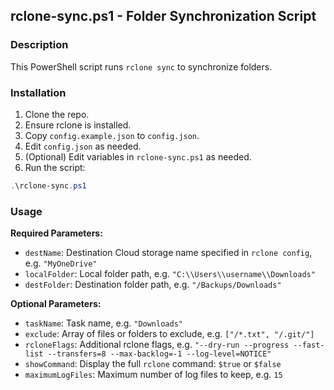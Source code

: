 ## rclone-sync.ps1 - Folder Synchronization Script

### Description
This PowerShell script runs `rclone sync` to synchronize folders.

### Installation
1. Clone the repo.
2. Ensure rclone is installed.
3. Copy `config.example.json` to `config.json`.
4. Edit `config.json` as needed.
5. (Optional) Edit variables in `rclone-sync.ps1` as needed.
6. Run the script:
```powershell
.\rclone-sync.ps1
```
### Usage
**Required Parameters:**
- `destName`: Destination Cloud storage name specified in `rclone config`, e.g. `"MyOneDrive"`
- `localFolder`: Local folder path, e.g. `"C:\\Users\\username\\Downloads"`
- `destFolder`: Destination folder path, e.g. `"/Backups/Downloads"`

**Optional Parameters:**
- `taskName`: Task name, e.g. `"Downloads"`
- `exclude`: Array of files or folders to exclude, e.g. `["/*.txt", "/.git/"]`
- `rcloneFlags`: Additional rclone flags, e.g. `"--dry-run --progress --fast-list --transfers=8 --max-backlog=-1 --log-level=NOTICE"`
- `showCommand`: Display the full `rclone` command: `$true` or `$false`
- `maximumLogFiles`: Maximum number of log files to keep, e.g. `15`